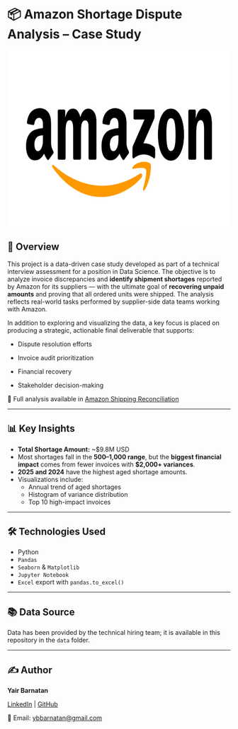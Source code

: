 # 📦 Amazon Shortage Dispute Analysis – Case Study 

<img src="images/amazon_logo.webp" alt="banner" width="720" height="400">


## 🧠 Overview

This project is a data-driven case study developed as part of a technical interview assessment for a position in Data Science. The objective is to analyze invoice discrepancies and **identify shipment shortages** reported by Amazon for its suppliers — with the ultimate goal of **recovering unpaid amounts** and proving that all ordered units were shipped. The analysis reflects real-world tasks performed by supplier-side data teams working with Amazon.

In addition to exploring and visualizing the data, a key focus is placed on producing a strategic, actionable final deliverable that supports:

+ Dispute resolution efforts

+ Invoice audit prioritization

+ Financial recovery

+ Stakeholder decision-making

📄 Full analysis available in [Amazon Shipping Reconciliation](https://github.com/ybarnatan/amazon_recon/blob/main/Amazon_Shipping_Reconciliation.ipynb)

---

## 📊 Key Insights

- **Total Shortage Amount:** ~$9.8M USD  
- Most shortages fall in the **$500–$1,000 range**, but the **biggest financial impact** comes from fewer invoices with **$2,000+ variances**.
- **2025 and 2024** have the highest aged shortage amounts.
- Visualizations include:
  - Annual trend of aged shortages
  - Histogram of variance distribution
  - Top 10 high-impact invoices

---

## 🛠️ Technologies Used

- Python  
- `Pandas`  
- `Seaborn` & `Matplotlib`  
- `Jupyter Notebook`  
- `Excel` export with `pandas.to_excel()`

---

  
## 📚 Data Source

Data has been provided by the technical hiring team; it is available in this repository in the `data` folder.

---

## ✍️ **Author**  

**Yair Barnatan**

[LinkedIn](https://www.linkedin.com/in/yair-barnatan/) | [GitHub](https://github.com/ybarnatan)

📧 Email: ybbarnatan@gmail.com
